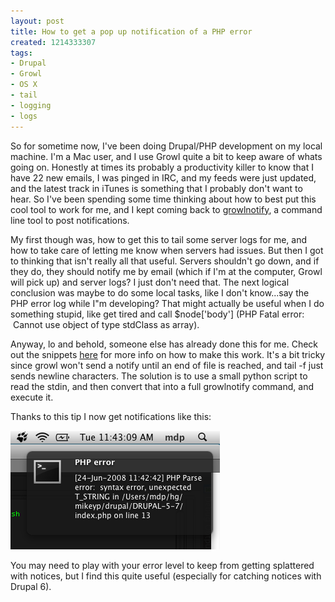 ```yaml
--- 
layout: post
title: How to get a pop up notification of a PHP error
created: 1214333307
tags: 
- Drupal
- Growl
- OS X
- tail
- logging
- logs
---
```

So for sometime now, I've been doing Drupal/PHP development on my local machine. I'm a Mac user, and I use Growl quite a bit to keep aware of whats going on. Honestly at times its probably a productivity killer to know that I have 22 new emails, I was pinged in IRC, and my feeds were just updated, and the latest track in iTunes is something that I probably don't want to hear. So I've been spending some time thinking about how to best put this cool tool to work for me, and I kept coming back to [growlnotify](http://growl.info/documentation/growlnotify.php), a command line tool to post notifications.</p><p class="rteleft">My first though was, how to get this to tail some server logs for me, and how to take care of letting me know when servers had issues. But then I got to thinking that isn't really all that useful. Servers shouldn't go down, and if they do, they should notify me by email (which if I'm at the computer, Growl will pick up) and server logs? I just don't need that. The next logical conclusion was maybe to do some local tasks, like I don't know...say the PHP error log while I&quot;m developing? That might actually be useful when I do something stupid, like get tired and call $node['body'] (PHP Fatal error: &nbsp;Cannot use object of type stdClass as array).
  
Anyway, lo and behold, someone else has already done this for me. Check out the snippets [here](http://forums.cocoaforge.com/viewtopic.php?f=6&amp;t=3032&amp;p=23314&amp;hilit=growlnotify+tail#p23314) for more info on how to make this work. It's a bit tricky since growl won't send a notify until an end of file is reached, and tail -f just sends newline characters. The solution is to use a small python script to read the stdin, and then convert that into a full growlnotify command, and execute it.

Thanks to this tip I now get notifications like this:

![popup php error with growl](/images/growl_php.png)

You may need to play with your error level to keep from getting splattered with notices, but I find this quite useful (especially for catching notices with Drupal 6).


